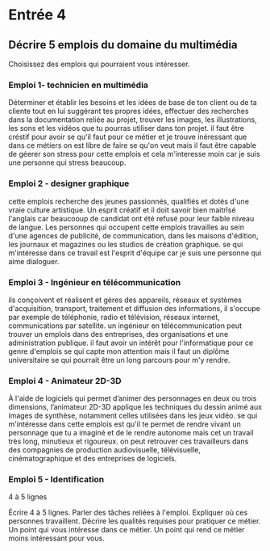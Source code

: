 # Entrée 4
## Décrire 5 emplois du domaine du multimédia
Choisissez des emplois qui pourraient vous intéresser. 

### Emploi 1- technicien en multimédia
Déterminer et établir les besoins et les idées de base de ton client ou de ta cliente tout en lui suggérant tes propres idées, effectuer des recherches dans la documentation reliée au projet, trouver les images, les illustrations, les sons et les vidéos que tu pourras utiliser dans ton projet. il faut être créstif pour avoir se qu'il faut pour ce métier et je trouve inéressant que dans ce métiers on est libre de faire se qu'on veut mais il faut être capable de géerer son stress pour cette emplois et cela m'interesse moin car je suis une personne qui stress beaucoup.

### Emploi 2 - designer graphique
cette emplois recherche des jeunes passionnés, qualifiés et dotés d'une vraie culture artistique. Un esprit créatif et il doit savoir bien maitrîsé l'anglais car beaucooup de candidat ont été refusé pour leur faible niveau de langue. Les personnes qui occupent cette emplois travailles au sein d'une agences de publicité, de communication, dans les maisons d'édition, les journaux et magazines ou les studios de création graphique. se qui m'intéresse dans ce travail est l'esprit d'équipe car je suis une personne qui aime dialoguer.

### Emploi 3 - Ingénieur en télécommunication
ils conçoivent et réalisent et gères des appareils, réseaux et systèmes d'acquisition, transport, traitement et diffusion des informations, il s'occupe par exemple de téléphonie, radio et télévision, réseaux internet, communications par satellite. un ingénieur en télécommunication peut trouver un emplois dans des entreprises, des organisations et une administration publique. il faut avoir un intérêt pour l'informatique pour ce genre d'emplois se qui capte mon attention mais il faut un diplôme universitaire se qui pourrait être un long parcours pour m'y rendre.

### Emploi 4 - Animateur 2D-3D
À l'aide de logiciels qui permet d’animer des personnages en deux ou trois dimensions, l’animateur 2D-3D applique les techniques du dessin animé aux images de synthèse, notamment celles utilisées dans les jeux vidéo. se qui m'intéresse dans cette emplois est qu'il te permet de rendre vivant un personnage que tu a imaginé et de le rendre autonome mais cet un travail très long, minutieux et rigoureux. on peut retrouver ces travailleurs dans des compagnies de production audiovisuelle, télévisuelle, cinématographique et des entreprises de logiciels.

### Emploi 5 - Identification
4 à 5 lignes


Écrire 4 à 5 lignes. Parler des tâches reliées à l'emploi. Expliquer où ces personnes travaillent. Décrire les qualités requises pour pratiquer ce métier. Un point qui vous intéresse dans ce métier. Un point qui rend ce métier moins intéressant pour vous.  
